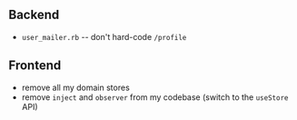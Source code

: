 ## Backend

- `user_mailer.rb` -- don't hard-code `/profile`

## Frontend

- remove all my domain stores
- remove `inject` and `observer` from my codebase (switch to the `useStore` API)
